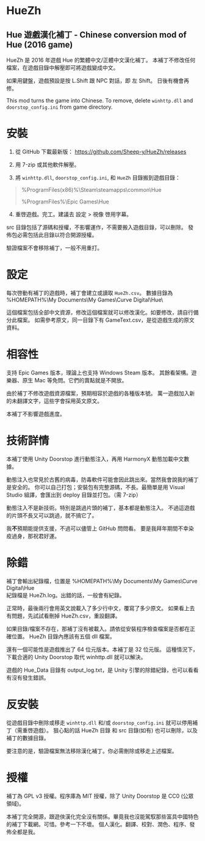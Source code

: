 # HueZh #
## Hue 遊戲漢化補丁 - Chinese conversion mod of Hue (2016 game) ##

HueZh 是 2016 年遊戲 Hue 的繁體中文/正體中文漢化補丁。
本補丁不修改任何檔案，在遊戲目錄中解壓即可將遊戲變成中文。

如果用鍵盤，遊戲預設是按 L.Shift 跟 NPC 對話，即 左 Shift。
日後有機會再修。

This mod turns the game into Chinese.
To remove, delete `winhttp.dll` and `doorstop_config.ini` from game directory.


# 安裝 #

1. 從 GitHub 下載最新版：
https://github.com/Sheep-y/HueZh/releases

2. 用 7-zip 或其他軟件解壓。

3. 將 `winhttp.dll`, `doorstop_config.ini`, 和 `HueZh` 目錄搬到遊戲目錄：

> %ProgramFiles(x86)%\Steam\steamapps\common\Hue
> 
> %ProgramFiles%\Epic Games\Hue

4. 重啓遊戲。完工。建議去 設定 > 視像 啓用字幕。

src 目錄包括了源碼和授權，不影響運作，不需要搬入遊戲目錄，可以刪除。
發佈包必需包括此目錄以符合開源授權。

驗證檔案不會移除補丁，一般不用重打。


# 設定 #

每次啓動有補丁的遊戲時，補丁會建立或讀取 `HueZh.csv`。
數據目錄為 %HOMEPATH%\My Documents\My Games\Curve Digital\Hue\

這個檔案包括全部中文資源，修改這個檔案就可以修改漢化。如要修改，請自行備分此檔案。
如需參考原文，同一目錄下有 GameText.csv，是從遊戲生成的原文資料。


# 相容性 #

支持 Epic Games 版本，理論上也支持 Windows Steam 版本。
其餘看架構。遊樂器、原生 Mac 等免問。它們的賣點就是不開放。

由於補丁不修改遊戲資源檔案，預期相容於遊戲的各種版本號。
萬一遊戲加入新的未翻譯文字，這些字會採用英文原文。

本補丁不影響遊戲進度。


# 技術詳情 #

本補丁使用 Unity Doorstop 進行動態注入，再用 HarmonyX 動態加載中文數據。

動態注入也常見於古舊的病毒，防毒軟件可能會因此跳出來。當然我會說我的補丁是安全的。
你可以自己打包；安裝包有完整源碼，不長。最簡單是用 Visual Studio 組譯，會匯出到 deploy 目錄並打包。（需 7-zip）

動態注入不是新技術。特別是跳過片頭的補丁，基本都是動態注入。
不過這遊戲的片頭不長又可以跳過，就不搞它了。

我**不**預期能提供支援，不過可以儘管上 GitHub 問問看。
要是我拜年期間不幸染疫過身，那祝君好運。


# 除錯 #

補丁會輸出紀錄檔，位置是 %HOMEPATH%\My Documents\My Games\Curve Digital\Hue\
紀錄檔是 HueZh.log。出錯的話，一般會有紀錄。

正常時，最後兩行會用英文說載入了多少行中文，覆寫了多少原文。
如果看上去有問題，先試試看刪掉 HueZh.csv，重設翻譯。

如果目錄/檔案不存在，那補丁沒有被載入。請依從安裝程序檢查檔案是否都在正確位置。
HueZh 目錄內應該有五個 dll 檔案。

還有一個可能性是遊戲推出了 64 位元版本。本補丁是 32 位元版。
這種情況下，下載合適的 Unity Doorstop 取代 winhttp.dll 就可以解決。

遊戲的 Hue_Data 目錄有 output_log.txt，是 Unity 引擎的除錯紀錄，也可以看看有沒有發生錯誤。


# 反安裝 #

從遊戲目錄中刪除或移走 `winhttp.dll` 和/或 `doorstop_config.ini` 就可以停用補丁（需重啓遊戲）。
狠心點的話 HueZh 目錄 和 src 目錄(如有) 也可以刪除，以及補丁的數據目錄。

要注意的是，驗證檔案無法移除漢化補丁。你必需刪除或移走上述檔案。


# 授權 #

補丁為 GPL v3 授權。程序庫為 MIT 授權，除了 Unity Doorstop 是 CC0 (公眾領域)。

本補丁完全開源，跟遊俠漢化完全沒有關係。畢竟我也沒能駕馭那些富具中國特色的補丁下載網。可惜。參考一下不壞。
個人漢化。翻譯、校對、潤色、程序、發佈全都是我。